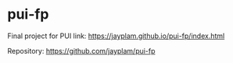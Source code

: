 # pui-fp
Final project for PUI
link: https://jayplam.github.io/pui-fp/index.html

Repository: https://github.com/jayplam/pui-fp
